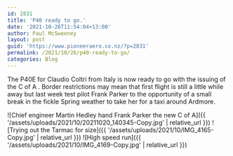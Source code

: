 ```yaml
---
id: 2831
title: 'P40 ready to go.'
date: '2021-10-26T11:54:04+13:00'
author: Paul McSweeney
layout: post
guid: 'https://www.pioneeraero.co.nz/?p=2831'
permalink: /2021/10/26/p40-ready-to-go/
categories: Blog
---
```


The P40E for Claudio Coltri from Italy is now ready to go with the issuing of the C of A . Border restrictions may mean that first flight is still a little while away but last week test pilot Frank Parker to the opportunity of a small break in the fickle Spring weather to take her for a taxi around Ardmore.

![Chief engineer Martin Hedley hand Frank Parker the new C of A]({{ '/assets/uploads/2021/10/20211020_140345-Copy.jpg' | relative_url }})
![Trying out the Tarmac for size]({{ '/assets/uploads/2021/10/IMG_4165-Copy.jpg' | relative_url }})
![High speed run]({{ '/assets/uploads/2021/10/IMG_4169-Copy.jpg' | relative_url }})
